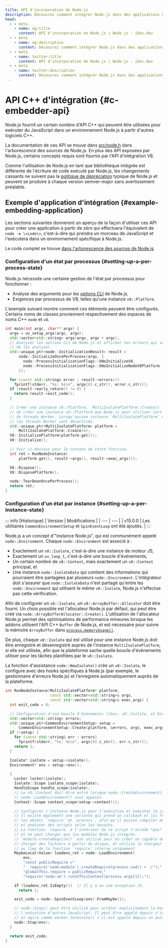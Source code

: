 ```yaml
---
title: API d'incorporation de Node.js
description: Découvrez comment intégrer Node.js dans des applications C/C++, permettant aux développeurs d'utiliser le runtime JavaScript de Node.js dans leurs applications natives.
head:
  - - meta
    - name: og:title
      content: API d'incorporation de Node.js | Node.js - iDoc.dev
  - - meta
    - name: og:description
      content: Découvrez comment intégrer Node.js dans des applications C/C++, permettant aux développeurs d'utiliser le runtime JavaScript de Node.js dans leurs applications natives.
  - - meta
    - name: twitter:title
      content: API d'incorporation de Node.js | Node.js - iDoc.dev
  - - meta
    - name: twitter:description
      content: Découvrez comment intégrer Node.js dans des applications C/C++, permettant aux développeurs d'utiliser le runtime JavaScript de Node.js dans leurs applications natives.
---
```



# API C++ d'intégration {#c-embedder-api}

Node.js fournit un certain nombre d'API C++ qui peuvent être utilisées pour exécuter du JavaScript dans un environnement Node.js à partir d'autres logiciels C++.

La documentation de ces API se trouve dans [src/node.h](https://github.com/nodejs/node/blob/HEAD/src/node.h) dans l'arborescence des sources de Node.js. En plus des API exposées par Node.js, certains concepts requis sont fournis par l'API d'intégration V8.

Comme l'utilisation de Node.js en tant que bibliothèque intégrée est différente de l'écriture de code exécuté par Node.js, les changements cassants ne suivent pas la [politique de dépréciation](/fr/nodejs/api/deprecations) typique de Node.js et peuvent se produire à chaque version semver-major sans avertissement préalable.

## Exemple d'application d'intégration {#example-embedding-application}

Les sections suivantes donneront un aperçu de la façon d'utiliser ces API pour créer une application à partir de zéro qui effectuera l'équivalent de `node -e \<code\>`, c'est-à-dire qui prendra un morceau de JavaScript et l'exécutera dans un environnement spécifique à Node.js.

Le code complet se trouve [dans l'arborescence des sources de Node.js](https://github.com/nodejs/node/blob/HEAD/test/embedding/embedtest.cc).

### Configuration d'un état par processus {#setting-up-a-per-process-state}

Node.js nécessite une certaine gestion de l'état par processus pour fonctionner :

- Analyse des arguments pour les [options CLI](/fr/nodejs/api/cli) de Node.js,
- Exigences par processus de V8, telles qu'une instance `v8::Platform`.

L'exemple suivant montre comment ces éléments peuvent être configurés. Certains noms de classes proviennent respectivement des espaces de noms C++ `node` et `v8`.

```C++ [C++]
int main(int argc, char** argv) {
  argv = uv_setup_args(argc, argv);
  std::vector<std::string> args(argv, argv + argc);
  // Analyser les options CLI de Node.js et afficher les erreurs qui se sont produites lors de la tentative
  // de les analyser.
  std::unique_ptr<node::InitializationResult> result =
      node::InitializeOncePerProcess(args, {
        node::ProcessInitializationFlags::kNoInitializeV8,
        node::ProcessInitializationFlags::kNoInitializeNodeV8Platform
      });

  for (const std::string& error : result->errors())
    fprintf(stderr, "%s: %s\n", args[0].c_str(), error.c_str());
  if (result->early_return() != 0) {
    return result->exit_code();
  }

  // Créer une instance v8::Platform. `MultiIsolatePlatform::Create()` est un moyen
  // de créer une instance v8::Platform que Node.js peut utiliser lors de la création
  // de threads Worker. Lorsqu'aucune instance `MultiIsolatePlatform` n'est présente,
  // les threads Worker sont désactivés.
  std::unique_ptr<MultiIsolatePlatform> platform =
      MultiIsolatePlatform::Create(4);
  V8::InitializePlatform(platform.get());
  V8::Initialize();

  // Voir ci-dessous pour le contenu de cette fonction.
  int ret = RunNodeInstance(
      platform.get(), result->args(), result->exec_args());

  V8::Dispose();
  V8::DisposePlatform();

  node::TearDownOncePerProcess();
  return ret;
}
```

### Configuration d'un état par instance {#setting-up-a-per-instance-state}

::: info [Historique]
| Version | Modifications |
| --- | --- |
| v15.0.0 | Les utilitaires `CommonEnvironmentSetup` et `SpinEventLoop` ont été ajoutés. |
:::

Node.js a un concept d'"instance Node.js", qui est communément appelé `node::Environment`. Chaque `node::Environment` est associé à :

- Exactement un `v8::Isolate`, c'est-à-dire une instance de moteur JS,
- Exactement un `uv_loop_t`, c'est-à-dire une boucle d'événements,
- Un certain nombre de `v8::Context`, mais exactement un `v8::Context` principal, et
- Une instance `node::IsolateData` qui contient des informations qui pourraient être partagées par plusieurs `node::Environment`. L'intégrateur doit s'assurer que `node::IsolateData` n'est partagé qu'entre les `node::Environment` qui utilisent le même `v8::Isolate`, Node.js n'effectue pas cette vérification.

Afin de configurer un `v8::Isolate`, un `v8::ArrayBuffer::Allocator` doit être fourni. Un choix possible est l'allocateur Node.js par défaut, qui peut être créé via `node::ArrayBufferAllocator::Create()`. L'utilisation de l'allocateur Node.js permet des optimisations de performance mineures lorsque les addons utilisent l'API C++ `Buffer` de Node.js, et est nécessaire pour suivre la mémoire `ArrayBuffer` dans [`process.memoryUsage()`](/fr/nodejs/api/process#processmemoryusage).

De plus, chaque `v8::Isolate` qui est utilisé pour une instance Node.js doit être enregistré et désenregistré auprès de l'instance `MultiIsolatePlatform`, si elle est utilisée, afin que la plateforme sache quelle boucle d'événements utiliser pour les tâches planifiées par le `v8::Isolate`.

La fonction d'assistance `node::NewIsolate()` crée un `v8::Isolate`, le configure avec des hooks spécifiques à Node.js (par exemple, le gestionnaire d'erreurs Node.js) et l'enregistre automatiquement auprès de la plateforme.

```C++ [C++]
int RunNodeInstance(MultiIsolatePlatform* platform,
                    const std::vector<std::string>& args,
                    const std::vector<std::string>& exec_args) {
  int exit_code = 0;

  // Configuration d'une boucle d'événements libuv, v8::Isolate, et Environment Node.js.
  std::vector<std::string> errors;
  std::unique_ptr<CommonEnvironmentSetup> setup =
      CommonEnvironmentSetup::Create(platform, &errors, args, exec_args);
  if (!setup) {
    for (const std::string& err : errors)
      fprintf(stderr, "%s: %s\n", args[0].c_str(), err.c_str());
    return 1;
  }

  Isolate* isolate = setup->isolate();
  Environment* env = setup->env();

  {
    Locker locker(isolate);
    Isolate::Scope isolate_scope(isolate);
    HandleScope handle_scope(isolate);
    // Le v8::Context doit être entré lorsque node::CreateEnvironment() et
    // node::LoadEnvironment() sont appelés.
    Context::Scope context_scope(setup->context());

    // Configurez l'instance Node.js pour l'exécution et exécutez le code à l'intérieur.
    // Il existe également une variante qui prend un callback et lui fournit
    // les objets `require` et `process`, afin qu'il puisse compiler manuellement
    // et exécuter des scripts selon les besoins.
    // La fonction `require` à l'intérieur de ce script n'accède *pas* au système de fichiers,
    // et ne peut charger que les modules Node.js intégrés.
    // `module.createRequire()` est utilisé pour en créer un capable de
    // charger des fichiers à partir du disque, et utilise le chargeur de fichiers CommonJS standard
    // au lieu de la fonction `require` interne uniquement.
    MaybeLocal<Value> loadenv_ret = node::LoadEnvironment(
        env,
        "const publicRequire ="
        "  require('node:module').createRequire(process.cwd() + '/');"
        "globalThis.require = publicRequire;"
        "require('node:vm').runInThisContext(process.argv[1]);");

    if (loadenv_ret.IsEmpty())  // Il y a eu une exception JS.
      return 1;

    exit_code = node::SpinEventLoop(env).FromMaybe(1);

    // node::Stop() peut être utilisé pour arrêter explicitement la boucle d'événements et empêcher
    // l'exécution d'autres JavaScript. Il peut être appelé depuis n'importe quel thread,
    // et agira comme worker.terminate() s'il est appelé depuis un autre thread.
    node::Stop(env);
  }

  return exit_code;
}
```
